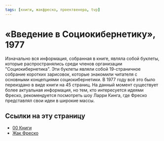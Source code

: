```yaml
---
tags: [книги, жакфреско, проектвенера, tvp]
---
```

# «Введение в Социокибернетику», 1977

Изначально вся информация, собранная в книге, являла собой буклеты, которые распространялись среди членов организации "Социокибернетика". Эти буклеты являли собой 19-страничное собрание коротких зарисовок, которые знакомили читателя с основными концепциями социокибернетики. В 1977 году всё это было переиздано в виде книги на 45 страниц. На данный момент существует более актуальная информация, но тем, кто интересуется идеями Фреско, рекомендуется посмотреть шоу Ларри Кинга, где Фреско представлял свои идеи в широкие массы.

## Ссылки на эту страницу

- [00 Книги](00%20%D0%9A%D0%BD%D0%B8%D0%B3%D0%B8.md)
- [Жак Фреско](%D0%96%D0%B0%D0%BA%20%D0%A4%D1%80%D0%B5%D1%81%D0%BA%D0%BE.md)